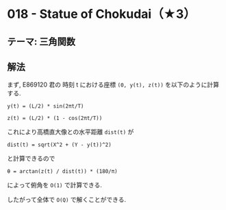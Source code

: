 # 018 - Statue of Chokudai（★3）

## テーマ: 三角関数

## 解法
まず, E869120 君の 時刻 t における座標 `(0, y(t), z(t))` を以下のように計算する.

```
y(t) = (L/2) * sin(2πt/T)

z(t) = (L/2) * (1 - cos(2πt/T))
```
これにより高橋直大像との水平距離 `dist(t)` が

```
dist(t) = sqrt(X^2 + (Y - y(t))^2)
```

と計算できるので

```
θ = arctan(z(t) / dist(t)) * (180/π)
```

によって俯角を `O(1)` で計算できる.

したがって全体で `O(Q)` で解くことができる.
